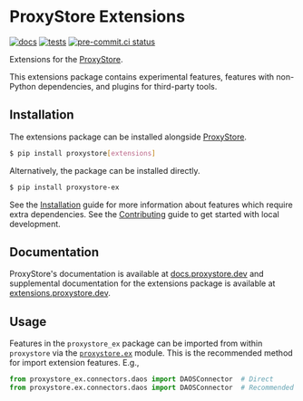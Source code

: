 # ProxyStore Extensions

[![docs](https://github.com/proxystore/extensions/actions/workflows/docs.yml/badge.svg)](https://github.com/proxystore/extensions/actions)
[![tests](https://github.com/proxystore/extensions/actions/workflows/tests.yml/badge.svg)](https://github.com/proxystore/extensions/actions)
[![pre-commit.ci status](https://results.pre-commit.ci/badge/github/proxystore/extensions/main.svg)](https://results.pre-commit.ci/latest/github/proxystore/extensions/main)

Extensions for the [ProxyStore](https://github.com/proxystore/proxystore/).

This extensions package contains experimental features, features with
non-Python dependencies, and plugins for third-party tools.

## Installation

The extensions package can be installed alongside
[ProxyStore](https://github.com/proxystore/proxystore/).
```bash
$ pip install proxystore[extensions]
```

Alternatively, the package can be installed directly.
```bash
$ pip install proxystore-ex
```

See the [Installation](https://extensions.proxystore.dev/main/installation)
guide for more information about features which require extra dependencies.
See the [Contributing](https://extensions.proxystore.dev/main/contributing)
guide to get started with local development.

## Documentation

ProxyStore's documentation is available at [docs.proxystore.dev](https://docs.proxystore.dev) and supplemental documentation for the extensions package is available at [extensions.proxystore.dev](https://extensions.proxystore.dev).

## Usage

Features in the `proxystore_ex` package can be imported from within
`proxystore` via the [`proxystore.ex`](https://docs.proxystore.dev/latest/api/ex/)
module. This is the recommended method for import extension features. E.g.,

```python
from proxystore_ex.connectors.daos import DAOSConnector  # Direct
from proxystore.ex.connectors.daos import DAOSConnector  # Recommended
```
